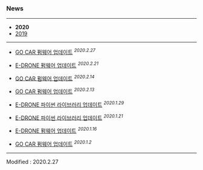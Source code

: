 ### News

---

- **2020**
- [2019](../2019/)

---

- <a href="/documents/kr/products/e_drive/log/updates/firmware/#heading-2020227">GO CAR 펌웨어 업데이트</a> <sup><i>2020.2.27</i></sup><br>

- <a href="/documents/kr/products/e_drone/log/updates/firmware/#heading-2020221">E-DRONE 펌웨어 업데이트</a> <sup><i>2020.2.21</i></sup><br>

- <a href="/documents/kr/products/e_drive/log/updates/firmware/#heading-2020214">GO CAR 펌웨어 업데이트</a> <sup><i>2020.2.14</i></sup><br>

- <a href="/documents/kr/products/e_drive/log/updates/firmware/#heading-2020213">GO CAR 펌웨어 업데이트</a> <sup><i>2020.2.13</i></sup><br>

- <a href="/documents/kr/products/e_drone/#Python">E-DRONE 파이썬 라이브러리 업데이트</a> <sup><i>2020.1.29</i></sup><br>

- <a href="/documents/kr/products/e_drone/#Python">E-DRONE 파이썬 라이브러리 업데이트</a> <sup><i>2020.1.21</i></sup><br>

- <a href="/documents/kr/products/e_drone/log/updates/firmware/#heading-2020116">E-DRONE 펌웨어 업데이트</a> <sup><i>2020.1.16</i></sup><br>

- <a href="/documents/kr/products/e_drive/log/updates/firmware/#heading-202012">GO CAR 펌웨어 업데이트</a> <sup><i>2020.1.2</i></sup><br>

---


Modified : 2020.2.27
